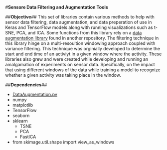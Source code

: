 #**Sensore Data Filtering and Augmentation Tools**

##**Objective**##
This set of libraries contain various methods to help with sensor data
filtering, data augmentation, and data preperation of use in Keras and 
TensorFlow models along with running visualizations such as t-SNE, PCA, and ICA.
Some functions from this library rely on a [data augmentation 
library](https://github.com/maddyarmstrong/Data-Augmentation-For-Wearable-Sensor-Data/blob/master/DataAugmentation.py)
found in another repository.  The filtering technique in this library hinge on a
multi-resoultion windowing approach coupled with variance filtering. This
technique was  orginially developed to determine the start and end time of an
activiyt in a given window where the activity. These libraries also grew and
were  created while developing and running an amalgamation of experiments on
sensor data. Specifically, on the impact that using different windows of the 
data while training a model to recognize whether a given activity was taking
place in the window. 

##**Dependencies**##
* [DataAugmentation.py](https://github.com/maddyarmstrong/Data-Augmentation-For-Wearable-Sensor-Data/blob/master/DataAugmentation.py)
* numpy
* matplotlib
* TensorFlow
* seaborn
* sklearn
    * TSNE
    * PCA
    * FastICA
* from skimage.util.shape import view_as_windows
